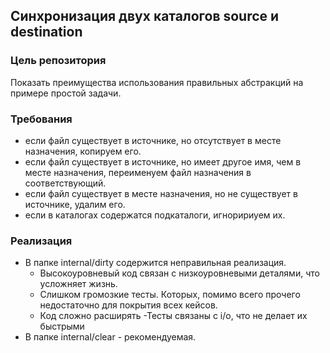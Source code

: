 ## Синхронизация двух каталогов source и destination

### Цель репозитория
Показать преимущества использования правильных абстракций на примере простой задачи.

### Требования
* если файл существует в источнике, но отсутствует в месте назначения, копируем его.
* если файл существует в источнике, но имеет другое имя, чем в месте назначения, переименуем файл назначения в соответствующий.
* если файл существует в месте назначения, но не существует в источнике, удалим его.
* если в каталогах содержатся подкаталоги, игноририуем их. 

### Реализация
* В папке internal/dirty содержится неправильная реализация.
  - Высокоуровневый код связан с низкоуровневыми деталями, что усложняет жизнь.
  - Слишком громозкие тесты. Которых, помимо всего прочего недостаточно для покрытия всех кейсов.
  - Код сложно расширять
  -Тесты связаны с i/o, что не делает их быстрыми 
* В папке internal/clear - рекомендуемая.